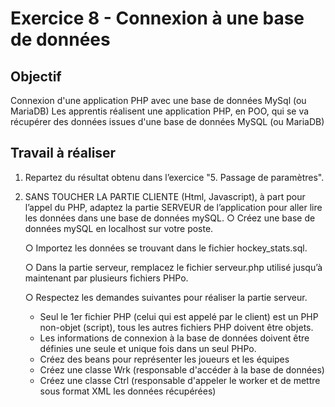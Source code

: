 # Exercice 8 - Connexion à une base de données

## Objectif
Connexion d'une application PHP avec une base de données MySql (ou MariaDB)
Les apprentis réalisent une application PHP, en POO, qui se va récupérer des données issues d'une base de données MySQL (ou MariaDB)

## Travail à réaliser

1. Repartez du résultat obtenu dans l’exercice "5. Passage de paramètres".
	
2. SANS TOUCHER LA PARTIE CLIENTE (Html, Javascript), à part pour l’appel du PHP, adaptez la partie SERVEUR de l’application pour aller lire les données dans une base de données mySQL.
	○ Créez une base de données mySQL en localhost sur votre poste.

	○ Importez les données se trouvant dans le fichier hockey_stats.sql.

	○ Dans la partie serveur, remplacez le fichier serveur.php utilisé jusqu’à maintenant par plusieurs fichiers PHPo.

	○ Respectez les demandes suivantes pour réaliser la partie serveur.
   	- Seul le 1er fichier PHP (celui qui est appelé par le client) est un PHP non-objet (script), tous les autres fichiers PHP doivent être objets.
	- Les informations de connexion à la base de données doivent être définies une seule et unique fois dans un seul PHPo.
	- Créez des beans pour représenter les joueurs et les équipes
	- Créez une classe Wrk (responsable d'accéder à la base de données)
	- Créez une classe Ctrl (responsable d'appeler le worker et de mettre sous format XML les données récupérées)
